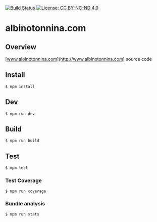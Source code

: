 [![Build Status](https://travis-ci.org/albinotonnina/albinotonnina.com.svg?branch=master)](https://travis-ci.org/albinotonnina/albinotonnina.com)
[![License: CC BY-NC-ND 4.0](https://img.shields.io/badge/License-CC%20BY--NC--ND%204.0-lightgrey.svg)](https://creativecommons.org/licenses/by-nc-nd/4.0/)


# albinotonnina.com

## Overview

[www.albinotonnina.com](http://www.albinotonnina.com) source code

## Install
	$ npm install

## Dev
    $ npm run dev

## Build
	$ npm run build

## Test
	$ npm test

### Test Coverage
    $ npm run coverage

### Bundle analysis
	$ npm run stats

